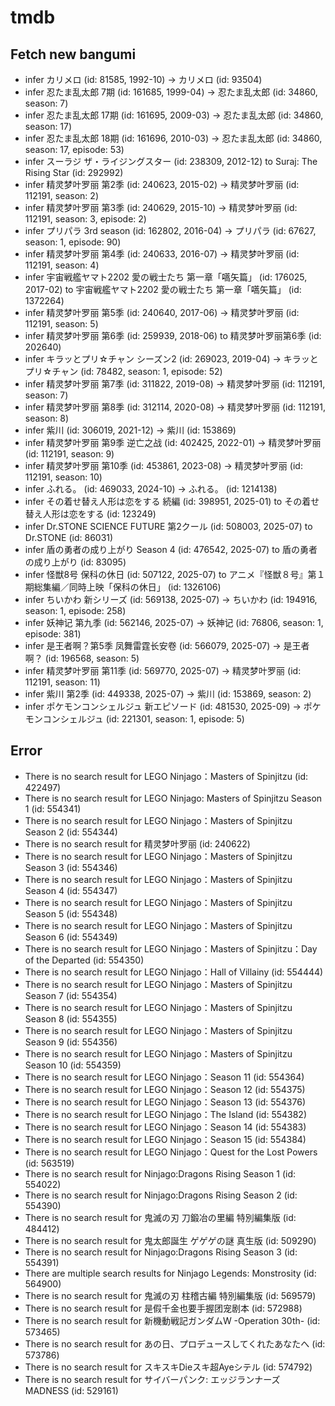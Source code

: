 # tmdb
## Fetch new bangumi
- infer カリメロ (id: 81585, 1992-10) -> カリメロ (id: 93504)
- infer 忍たま乱太郎 7期 (id: 161685, 1999-04) -> 忍たま乱太郎 (id: 34860, season: 7)
- infer 忍たま乱太郎 17期 (id: 161695, 2009-03) -> 忍たま乱太郎 (id: 34860, season: 17)
- infer 忍たま乱太郎 18期 (id: 161696, 2010-03) -> 忍たま乱太郎 (id: 34860, season: 17, episode: 53)
- infer スーラジ ザ・ライジングスター (id: 238309, 2012-12) to Suraj: The Rising Star (id: 292992)
- infer 精灵梦叶罗丽 第2季 (id: 240623, 2015-02) -> 精灵梦叶罗丽 (id: 112191, season: 2)
- infer 精灵梦叶罗丽 第3季 (id: 240629, 2015-10) -> 精灵梦叶罗丽 (id: 112191, season: 3, episode: 2)
- infer プリパラ 3rd season (id: 162802, 2016-04) -> プリパラ (id: 67627, season: 1, episode: 90)
- infer 精灵梦叶罗丽 第4季 (id: 240633, 2016-07) -> 精灵梦叶罗丽 (id: 112191, season: 4)
- infer 宇宙戦艦ヤマト2202 愛の戦士たち 第一章「嚆矢篇」 (id: 176025, 2017-02) to 宇宙戦艦ヤマト2202 愛の戦士たち 第一章「嚆矢篇」 (id: 1372264)
- infer 精灵梦叶罗丽 第5季 (id: 240640, 2017-06) -> 精灵梦叶罗丽 (id: 112191, season: 5)
- infer 精灵梦叶罗丽 第6季 (id: 259939, 2018-06) to 精灵梦叶罗丽第6季 (id: 202640)
- infer キラッとプリ☆チャン シーズン2 (id: 269023, 2019-04) -> キラッとプリ☆チャン (id: 78482, season: 1, episode: 52)
- infer 精灵梦叶罗丽 第7季 (id: 311822, 2019-08) -> 精灵梦叶罗丽 (id: 112191, season: 7)
- infer 精灵梦叶罗丽 第8季 (id: 312114, 2020-08) -> 精灵梦叶罗丽 (id: 112191, season: 8)
- infer 紫川 (id: 306019, 2021-12) -> 紫川 (id: 153869)
- infer 精灵梦叶罗丽 第9季 逆亡之战 (id: 402425, 2022-01) -> 精灵梦叶罗丽 (id: 112191, season: 9)
- infer 精灵梦叶罗丽 第10季 (id: 453861, 2023-08) -> 精灵梦叶罗丽 (id: 112191, season: 10)
- infer ふれる。 (id: 469033, 2024-10) -> ふれる。 (id: 1214138)
- infer その着せ替え人形は恋をする 続編 (id: 398951, 2025-01) to その着せ替え人形は恋をする (id: 123249)
- infer Dr.STONE SCIENCE FUTURE 第2クール (id: 508003, 2025-07) to Dr.STONE (id: 86031)
- infer 盾の勇者の成り上がり Season 4 (id: 476542, 2025-07) to 盾の勇者の成り上がり (id: 83095)
- infer 怪獣8号 保科の休日 (id: 507122, 2025-07) to アニメ『怪獣８号』第１期総集編／同時上映「保科の休日」 (id: 1326106)
- infer ちいかわ 新シリーズ (id: 569138, 2025-07) -> ちいかわ (id: 194916, season: 1, episode: 258)
- infer 妖神记 第九季 (id: 562146, 2025-07) -> 妖神记 (id: 76806, season: 1, episode: 381)
- infer 是王者啊？第5季 凤舞雷霆长安卷 (id: 566079, 2025-07) -> 是王者啊？ (id: 196568, season: 5)
- infer 精灵梦叶罗丽 第11季 (id: 569770, 2025-07) -> 精灵梦叶罗丽 (id: 112191, season: 11)
- infer 紫川 第2季 (id: 449338, 2025-07) -> 紫川 (id: 153869, season: 2)
- infer ポケモンコンシェルジュ 新エピソード (id: 481530, 2025-09) -> ポケモンコンシェルジュ (id: 221301, season: 1, episode: 5)
## Error
- There is no search result for LEGO Ninjago：Masters of Spinjitzu (id: 422497)
- There is no search result for LEGO Ninjago: Masters of Spinjitzu Season 1 (id: 554341)
- There is no search result for LEGO Ninjago：Masters of Spinjitzu Season 2 (id: 554344)
- There is no search result for 精灵梦叶罗丽 (id: 240622)
- There is no search result for LEGO Ninjago：Masters of Spinjitzu Season 3 (id: 554346)
- There is no search result for LEGO Ninjago：Masters of Spinjitzu Season 4 (id: 554347)
- There is no search result for LEGO Ninjago：Masters of Spinjitzu Season 5 (id: 554348)
- There is no search result for LEGO Ninjago：Masters of Spinjitzu Season 6 (id: 554349)
- There is no search result for LEGO Ninjago：Masters of Spinjitzu：Day of the Departed (id: 554350)
- There is no search result for LEGO Ninjago：Hall of Villainy (id: 554444)
- There is no search result for LEGO Ninjago：Masters of Spinjitzu Season 7 (id: 554354)
- There is no search result for LEGO Ninjago：Masters of Spinjitzu Season 8 (id: 554355)
- There is no search result for LEGO Ninjago：Masters of Spinjitzu Season 9 (id: 554356)
- There is no search result for LEGO Ninjago：Masters of Spinjitzu Season 10 (id: 554359)
- There is no search result for LEGO Ninjago：Season 11 (id: 554364)
- There is no search result for LEGO Ninjago：Season 12 (id: 554375)
- There is no search result for LEGO Ninjago：Season 13 (id: 554376)
- There is no search result for LEGO Ninjago：The Island (id: 554382)
- There is no search result for LEGO Ninjago：Season 14 (id: 554383)
- There is no search result for LEGO Ninjago：Season 15 (id: 554384)
- There is no search result for LEGO Ninjago：Quest for the Lost Powers (id: 563519)
- There is no search result for Ninjago:Dragons Rising Season 1 (id: 554022)
- There is no search result for Ninjago:Dragons Rising Season 2 (id: 554390)
- There is no search result for 鬼滅の刃 刀鍛冶の里編 特別編集版 (id: 484412)
- There is no search result for 鬼太郎誕生 ゲゲゲの謎 真生版 (id: 509290)
- There is no search result for Ninjago:Dragons Rising Season 3 (id: 554391)
- There are multiple search results for Ninjago Legends: Monstrosity (id: 564900)
- There is no search result for 鬼滅の刃 柱稽古編 特別編集版 (id: 569579)
- There is no search result for 是假千金也要手握团宠剧本 (id: 572988)
- There is no search result for 新機動戦記ガンダムW -Operation 30th- (id: 573465)
- There is no search result for あの日、プロデュースしてくれたあなたへ (id: 573786)
- There is no search result for スキスキDieスキ超Ayeシテル (id: 574792)
- There is no search result for サイバーパンク: エッジランナーズ MADNESS (id: 529161)
